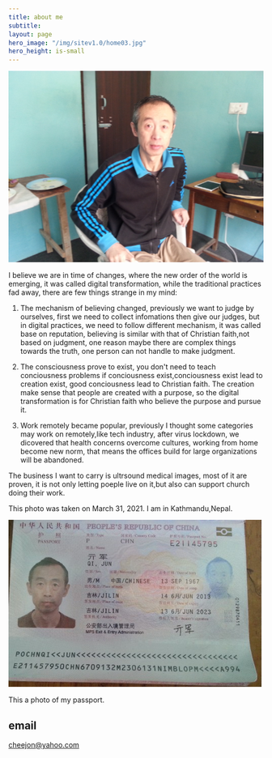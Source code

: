 ```yaml
---
title: about me
subtitle: 
layout: page
hero_image: "/img/sitev1.0/home03.jpg"
hero_height: is-small
---
```


![Me](/img/portrait.png)

I believe we are in time of changes, where the new order of the world is emerging, it was called digital transformation, while the traditional practices fad away, there are few things strange in my mind:

1. The mechanism of believing changed, previously we want to judge by ourselves, first we need to collect infomations then give our judges, but in digital practices, we need to follow different mechanism, it was called base on reputation, believing is similar with that of Christian faith,not based on judgment, one reason maybe there are complex things towards the truth, one person can not handle to make judgment.

2. The  consciousness prove to exist, you don't need to teach conciousness problems if conciousness exist,conciousness exist lead to creation exist, good conciousness lead to Christian faith. The creation make sense that people are created with a purpose, so the digital transformation is for Christian faith who believe the purpose and pursue it.

3. Work remotely became  popular, previously I thought some categories may work on remotely,like tech industry, after virus lockdown, we dicovered that health concerns overcome cultures, working from home become new norm, that means the offices build for large organizations will be abandoned.

The business I want to carry is ultrsound medical images, most of it are proven, it is not only letting poeple live on it,but also can support church doing their work.

This photo was taken on March 31, 2021. I am in Kathmandu,Nepal.

![MyPassport](/img/pass.jpeg)

This a photo of my passport.

## email

cheejon@yahoo.com
